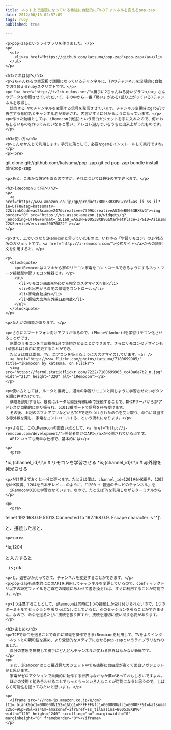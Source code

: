 ```yaml
---
title: ネット上で話題になっている番組に自動的にTVのチャンネルを変えるpop-zap
date: 2012/06/13 02:57:09
tags: ruby
published: true

---
```


    <p>pop-zapというライブラリを作りました。</p>
    <p>
      <ul>
        <li><a href="https://github.com/katsuma/pop-zap">pop-zap</a></li>
      </ul>
    </p>

    <h3>これは何?</h3>
    <p>2ちゃんねるの実況板で話題になっているチャンネルに、TVのチャンネルを定期的に自動で切り替えるrubyスクリプトです。</p>
    <p>「<a href="http://tv2ch.nukos.net/">勝手に2ちゃんねる勢いグラフ</a>」さんのデータを参照させていただいて、その中から一番「勢い」がある(盛り上がっている)チャンネルを取得し、
      該当するTVのチャンネルを変更する信号を発信させています。チャンネル変更時はgrowlで再生する番組名とチャンネル名が表示され、内容がすぐに分かるようになっています。</p>
    <p>作った動機としては、iRemocon(後述)という面白ガジェットを手に入れたので、何かおもしろいものを作ってみたいなぁと思い、アレコレ遊んでいるうちに出来上がったものです。</p>

    <h3>使い方</h3>
    <p>こんなかんじで利用します。手元に落として、必要なgemをインストールして実行ですね。</p>
    <p><pre>
git clone git://github.com/katsuma/pop-zap.git
cd pop-zap
bundle install
bin/pop-zap</pre></p>

    <p>あと、こまかな設定もあるのですが、それについては最後の方で述べます。</p>

    <h3>iRecomonって何?</h3>
    <p>
      <a href="http://www.amazon.co.jp/gp/product/B0053BXBVG/ref=as_li_ss_il?ie=UTF8&tag=katsumatv-22&linkCode=as2&camp=247&creative=7399&creativeASIN=B0053BXBVG"><img border="0" src="https://ws.assoc-amazon.jp/widgets/q?_encoding=UTF8&Format=_SL160_&ASIN=B0053BXBVG&MarketPlace=JP&ID=AsinImage&WS=1&tag=katsumatv-22&ServiceVersion=20070822" ></a>
    </p>

    <p>さて、上でいきなりiRemoconと言っていたものは、いわゆる「学習リモコン」のIP対応版のガジェットです。<a href="http://i-remocon.com/">公式サイト</a>からの説明文を引用すると、</p>

    <p>
      <blockquote>
        <p>iRemoconはスマホから家のリモコン家電をコントロールできるようにするネットワーク接続型学習リモコン機器です。</p>
        <ul>
          <li>リモコン画面をWebから完全カスタマイズ可能</li>
          <li>外出先から自宅の家電をコントロール</li>
          <li>家電自動操作</li>
          <li>超協力広角赤外線LED内蔵</li>
        </ul>
      </blockquote>
    </p>

    <p>なんかの機能があります。</p>

    <p>さらにスマートフォン向けアプリがあるので、iPhoneやAndoridを学習リモコン化させることができ、
      家電のリモコンを全部携帯1台で集約させることができます。さらにリモコンのデザインも(頑張れば)自由に変更することができ、
      たとえば僕は電気、TV、エアコンを扱えるようにカスタマイズしています。<br />
      <a href="http://www.flickr.com/photos/katsuma/7180699905/" title="iRemocon by katsuma, on Flickr">
      <img src="https://farm8.staticflickr.com/7222/7180699905_cc40a6e7b2_n.jpg" width="213" height="320" alt="iRemocon"></a>
    </p>

    <p>使い方としては、ルータと接続し、通常の学習リモコンと同じように学習させたいボタンを順に押すだけです。
      構成を説明すると、最初にルータと直接有線LANで接続することで、DHCPサーバからIPアドレスが自動的に割り振られ、51013番ポートで信号を待ち受けます。
      その後、上記のスマホアプリなどからTCPで送りつけられた命令を受け取り、命令に該当する赤外線を発し、家電をコントロールする、という流れになります。</p>

    <p>さらに、このiRemoconの面白い点として、<a href="http://i-remocon.com/development/">開発者向けのAPI</a>が公開されている点です。
      APIといっても簡単な仕様で、基本的には</p>

    <p>
      <pre>
*ic;{channel_id}\r\n   # リモコンを学習させる
*is;{channel_id}\r\n   # 赤外線を発光させる</pre>
    </p>

    <p>だけ覚えておくと十分に遊べます。たとえば僕は、channel_id=1201をNHK総合、1202をNHK教育、1204を日本テレビ...のように、「1200 + 普通のテレビのチャンネル」を
      iRemoconのIDに学習させています。なので、たとえばTVを利用しながらターミナルから
    </p>

    <p>
      <pre>
telnet 192.168.0.9 51013
Connected to 192.168.0.9.
Escape character is '^]'. </pre>
    </p>
    <p>と、接続したあと、</p>

    <p><pre>
*is;1204</pre></p>
    <p>と入力すると</p>
    <p>
      <pre>
is;ok</pre>
</p>

    <p>と、返答がかえってきて、チャンネルを変更することができます。</p>
    <p>pop-zapも基本的にこのAPIを利用してチャンネルを変更しているので、confディレクトリ以下の設定ファイルをご自宅の環境にあわせて書き換えれば、すぐに利用することが可能です。</p>

    <p>1つ注意することとして、iRemoconは同時に1つの接続しか受け付けられないので、1つのターミナルでセッションを張りっぱなしにしていると、別のセッションを張ることができません。なので、命令を送るたびに接続を張り直すか、接続を適切に使い回す必要があります。</p>

    <h3>まとめ</h3>
    <p>TCPで命令を送ることで自由に家電を操作できるiRemoconを利用して、TVをよりインターネットとの親和性を高め、より受動的なメディアにさせるpop-zapというライブラリを作りました。
      自分の意思を無視して勝手にどんどんチャンネルが変わる世界はなかなか新鮮です。
    </p>
    <p>
      また、iRemoconはここ最近見たガジェット中でも抜群に自由度が高くて面白いガジェットだと思います。
      家電がゼロアクションで自発的に動作する世界はなかなか夢があっておもしろいですよね。
      ほかの技術と組み合わせることでもっともっといろんなことが可能になると思うので、しばらく可能性を掘ってみたいと思います。</p>

    <p>
      <iframe src="//rcm-jp.amazon.co.jp/e/cm?lt1=_blank&bc1=000000&IS2=1&bg1=FFFFFF&fc1=000000&lc1=0000FF&t=katsumatv-22&o=9&p=8&l=as4&m=amazon&f=ifr&ref=ss_til&asins=B0053BXBVG" width="120" height="240" scrolling="no" marginwidth="0" marginheight="0" frameborder="0"></iframe>
    </p>
